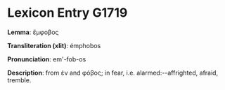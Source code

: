 # Lexicon Entry G1719

**Lemma**: ἔμφοβος

**Transliteration (xlit)**: émphobos

**Pronunciation**: em'-fob-os

**Description**:
from ἐν and φόβος; in fear, i.e. alarmed:--affrighted, afraid, tremble.
